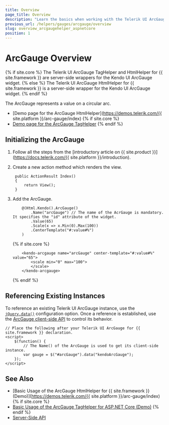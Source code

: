 ```yaml
---
title: Overview
page_title: Overview
description: "Learn the basics when working with the Telerik UI ArcGauge component for {{ site.framework }}."
previous_url: /helpers/gauges/arcgauge/overview
slug: overview_arcgaugehelper_aspnetcore
position: 1
---
```


# ArcGauge Overview

{% if site.core %}
The Telerik UI ArcGauge TagHelper and HtmlHelper for {{ site.framework }} are server-side wrappers for the Kendo UI ArcGauge widget.
{% else %}
The Telerik UI ArcGauge HtmlHelper for {{ site.framework }} is a server-side wrapper for the Kendo UI ArcGauge widget.
{% endif %}

The ArcGauge represents a value on a circular arc.

* [Demo page for the ArcGauge HtmlHelper](https://demos.telerik.com/{{ site.platform }}/arc-gauge/index)
{% if site.core %}
* [Demo page for the ArcGauge TagHelper](https://demos.telerik.com/aspnet-core/arc-gauge/tag-helper)
{% endif %}

## Initializing the ArcGauge

1. Follow all the steps from the [introductory article on {{ site.product }}](https://docs.telerik.com/{{ site.platform }}/introduction).

1. Create a new action method which renders the view.

        public ActionResult Index()
        {
            return View();
        }

1. Add the ArcGauge.

    ```HtmlHelper
        @(Html.Kendo().ArcGauge()
            .Name("arcGauge") // The name of the AcrGauge is mandatory. It specifies the "id" attribute of the widget.
            .Value(65)
            .Scale(x => x.Min(0).Max(100))
            .CenterTemplate("#:value#%")
        )
    ```
    {% if site.core %}
    ```TagHelper
        <kendo-arcgauge name="arcGauge" center-template="#:value#%" value="65">
            <scale min="0" max="100">
            </scale>
        </kendo-arcgauge>
    ```
    {% endif %}

## Referencing Existing Instances

To reference an existing Telerik UI ArcGauge instance, use the [`jQuery.data()`](http://api.jquery.com/jQuery.data/) configuration option. Once a reference is established, use the [ArcGauge client-side API](https://docs.telerik.com/kendo-ui/api/javascript/dataviz/ui/arcgaug#methodse) to control its behavior.

    // Place the following after your Telerik UI ArcGauge for {{ site.framework }} declaration.
    <script>
        $(function() {
            // The Name() of the ArcGauge is used to get its client-side instance.
            var gauge = $("#arcGauge").data("kendoArcGauge");
        });
    </script>

## See Also

* [Basic Usage of the ArcGauge HtmlHelper for {{ site.framework }} (Demo)](https://demos.telerik.com/{{ site.platform }}/arc-gauge/index)
{% if site.core %}
* [Basic Usage of the ArcGauge TagHelper for ASP.NET Core (Demo)](https://demos.telerik.com/aspnet-core/arc-gauge/tag-helper)
{% endif %}
* [Server-Side API](/api/arcgauge)
